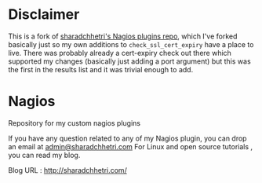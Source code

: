 Disclaimer
==========

This is a fork of [sharadchhetri's Nagios plugins repo](https://github.com/sharadchhetri/Nagios),
which I've forked basically just so my own additions to `check_ssl_cert_expiry`
have a place to live.  There was probably already a cert-expiry check out
there which supported my changes (basically just adding a port argument)
but this was the first in the results list and it was trivial enough to
add.

Nagios
======
Repository for my custom nagios plugins

If you have any question related to any of my Nagios plugin, you can drop an email at admin@sharadchhetri.com
For Linux and open source tutorials , you can read my blog.

Blog URL : http://sharadchhetri.com/

